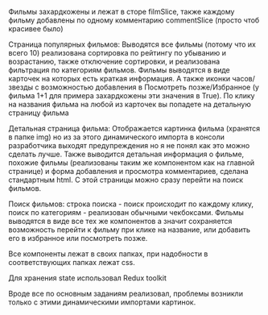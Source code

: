 Фильмы захардкожены и лежат в сторе filmSlice, также каждому фильму добавлены по одному комментарию commentSlice (просто чтоб красивее было)

Страница популярных фильмов:
Выводятся все фильмы (потому что их всего 10) реализована сортировка по рейтингу по убыванию и возрастанию, также отключение сортировки, и реализована фильтрация по категориям фильмов.
Фильмы выводятся в виде карточек на которых есть краткая информация. А также иконки часов/звезды с возможностью добавления в Посмотреть позже/Избранное
(у фильма 1+1 для примера захардкожены эти значения в True).
По клику на названия фильма на любой из карточек вы попадете на детальную страницу фильма

Детальная страница фильма:
Отображается картинка фильма (хранятся в папке img) но из за этого динамического импорта в консоли разработчика выходят предупреждения но я не понял как это можно сделать лучше. Также выводится детальная информация о фильме, похожие фильмы (реализованы таким же компонентом как на главной странице) и форма добавления и просмотра комментариев, сделана стандартным html.
С этой страницы можно сразу перейти на поиск фильмов.

Поиск фильмов: строка поиска - поиск происходит по каждому клику, поиск по категориям - реализован обычными чекбоксами.
Фильмы выводятся в виде все тех же компонентов а значит сохраняется возможность перейти к фильму при клике на название, или добавить его в избранное или посмотреть позже.

Все компоненты лежат в своих папках, при надобности в соответствующих папках лежат css.

Для хранения state использовал Redux toolkit

Вроде все по основным заданиям реализовал, проблемы возникли только с этими динамическими импортами картинок.
